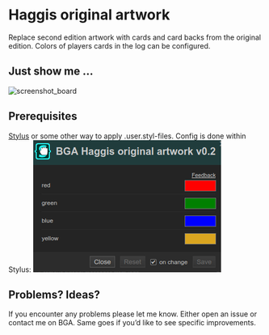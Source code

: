 # Haggis original artwork
Replace second edition artwork with cards and card backs from the original edition. Colors of players cards in the log can be configured.

## Just show me …
![screenshot_board](/img/screenshot_board.png?raw=true)

## Prerequisites
<a href="https://github.com/openstyles/stylus#readme">Stylus</a> or some other way to apply .user.styl-files. Config is done within Stylus:
![screenshot_stylus.png](/haggis/img/screenshot_stylus.png?raw=true)

## Problems? Ideas?
If you encounter any problems please let me know. Either open an issue or contact me on BGA. Same goes if you’d like to see specific improvements.
